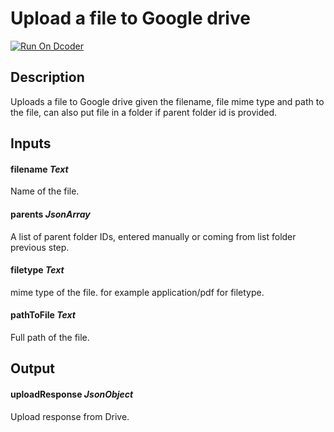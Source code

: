 # Upload a file to Google drive

[![Run On Dcoder](https://static-content.dcoder.tech/dcoder-assets/run-on-dcoder.svg)](https://code.dcoder.tech/feed/block/60e1d1b3bb8ff684613b12f3)

## Description

Uploads a file to Google drive given the filename, file mime type and path to the file, can also put file in a folder if parent folder id is provided.

## Inputs

#### **filename** _Text_

Name of the file.

#### **parents** _JsonArray_

A list of parent folder IDs, entered manually or coming from list folder previous step.

#### **filetype** _Text_

mime type of the file. for example application/pdf for filetype.

#### **pathToFile** _Text_

Full path of the file.

## Output

#### **uploadResponse** _JsonObject_

Upload response from Drive.
